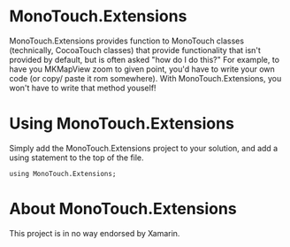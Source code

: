 MonoTouch.Extensions
====================

MonoTouch.Extensions provides function to MonoTouch classes (technically, CocoaTouch classes) 
that provide functionality that isn't provided by default, but is often asked "how do I do this?"
For example, to have you MKMapView zoom to given point, you'd have to write your own code (or copy/
paste it rom somewhere). With MonoTouch.Extensions, you won't have to write that method youself!


Using MonoTouch.Extensions
==========================

Simply add the MonoTouch.Extensions project to your solution, and add a using statement to the
top of the file.

	using MonoTouch.Extensions;

About MonoTouch.Extensions
==========================

This project is in no way endorsed by Xamarin.

